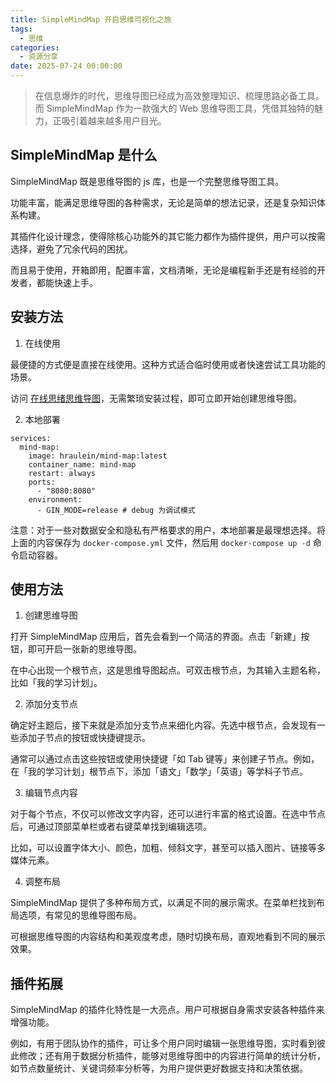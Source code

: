 ```yaml
---
title: SimpleMindMap 开启思维可视化之旅
tags:
  - 思维
categories:
  - 资源分享
date: 2025-07-24 00:00:00
---
```


> 在信息爆炸的时代，思维导图已经成为高效整理知识、梳理思路必备工具。而 SimpleMindMap 作为一款强大的 Web 思维导图工具，凭借其独特的魅力，正吸引着越来越多用户目光。

<!-- more -->

## SimpleMindMap 是什么

SimpleMindMap 既是思维导图的 js 库，也是一个完整思维导图工具。

功能丰富，能满足思维导图的各种需求，无论是简单的想法记录，还是复杂知识体系构建。

其插件化设计理念，使得除核心功能外的其它能力都作为插件提供，用户可以按需选择，避免了冗余代码的困扰。

而且易于使用，开箱即用，配置丰富，文档清晰，无论是编程新手还是有经验的开发者，都能快速上手。

## 安装方法

1. 在线使用

最便捷的方式便是直接在线使用。这种方式适合临时使用或者快速尝试工具功能的场景。

访问 [在线思绪思维导图](https://wanglin2.github.io/mind-map/#/)，无需繁琐安装过程，即可立即开始创建思维导图。

2. 本地部署

```
services:
  mind-map:
    image: hraulein/mind-map:latest
    container_name: mind-map
    restart: always
    ports:
      - "8080:8080"
    environment:
      - GIN_MODE=release # debug 为调试模式
```

注意：对于一些对数据安全和隐私有严格要求的用户，本地部署是最理想选择。将上面的内容保存为 `docker-compose.yml` 文件，然后用 `docker-compose up -d` 命令启动容器。

## 使用方法

1. 创建思维导图

打开 SimpleMindMap 应用后，首先会看到一个简洁的界面。点击「新建」按钮，即可开启一张新的思维导图。

在中心出现一个根节点，这是思维导图起点。可双击根节点，为其输入主题名称，比如「我的学习计划」。

2. 添加分支节点

确定好主题后，接下来就是添加分支节点来细化内容。先选中根节点，会发现有一些添加子节点的按钮或快捷键提示。

通常可以通过点击这些按钮或使用快捷键「如 Tab 键等」来创建子节点。例如，在「我的学习计划」根节点下，添加「语文」「数学」「英语」等学科子节点。

3. 编辑节点内容

对于每个节点，不仅可以修改文字内容，还可以进行丰富的格式设置。在选中节点后，可通过顶部菜单栏或者右键菜单找到编辑选项。

比如，可以设置字体大小、颜色，加粗、倾斜文字，甚至可以插入图片、链接等多媒体元素。

4. 调整布局

SimpleMindMap 提供了多种布局方式，以满足不同的展示需求。在菜单栏找到布局选项，有常见的思维导图布局。

可根据思维导图的内容结构和美观度考虑，随时切换布局，直观地看到不同的展示效果。

## 插件拓展

SimpleMindMap 的插件化特性是一大亮点。用户可根据自身需求安装各种插件来增强功能。

例如，有用于团队协作的插件，可让多个用户同时编辑一张思维导图，实时看到彼此修改；还有用于数据分析插件，能够对思维导图中的内容进行简单的统计分析，如节点数量统计、关键词频率分析等，为用户提供更好数据支持和决策依据。